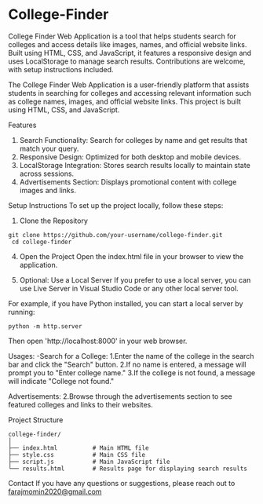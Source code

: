 # College-Finder
College Finder Web Application is a tool that helps students search for colleges and access details like images, names, and official website links. Built using HTML, CSS, and JavaScript, it features a responsive design and uses LocalStorage to manage search results. Contributions are welcome, with setup instructions included.

The College Finder Web Application is a user-friendly platform that assists students in searching for colleges and accessing relevant information such as college names, images, and official website links. This project is built using HTML, CSS, and JavaScript.

Features
  1. Search Functionality: Search for colleges by name and get results that match your query.
  2. Responsive Design: Optimized for both desktop and mobile devices.
  3. LocalStorage Integration: Stores search results locally to maintain state across sessions.
  4. Advertisements Section: Displays promotional content with college images and links.

Setup Instructions
To set up the project locally, follow these steps:

  1. Clone the Repository

    git clone https://github.com/your-username/college-finder.git
     cd college-finder
     
  4. Open the Project
     Open the index.html file in your browser to view the application.

  5. Optional: Use a Local Server
     If you prefer to use a local server, you can use Live Server in Visual Studio Code or any other local server tool.

  For example, if you have Python installed, you can start a local server by running:

    python -m http.server

  Then open 'http://localhost:8000' in your web browser.

Usages:
-Search for a College:
1.Enter the name of the college in the search bar and click the "Search" button.
2.If no name is entered, a message will prompt you to "Enter college name."
3.If the college is not found, a message will indicate "College not found."

Advertisements:
2.Browse through the advertisements section to see featured colleges and links to their websites.


Project Structure

    college-finder/
    │
    ├── index.html          # Main HTML file
    ├── style.css           # Main CSS file
    ├── script.js           # Main JavaScript file
    └── results.html        # Results page for displaying search results

Contact
If you have any questions or suggestions, please reach out to farajmomin2020@gmail.com

